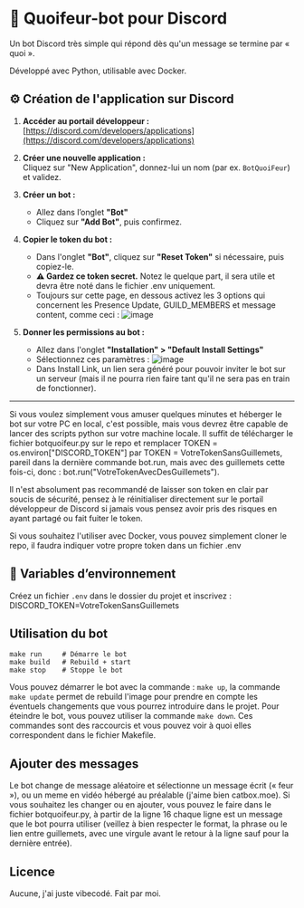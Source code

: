 # 🤖 Quoifeur-bot pour Discord

Un bot Discord très simple qui répond dès qu'un message se termine par « quoi ».

Développé avec Python, utilisable avec Docker.

## ⚙️ Création de l'application sur Discord

1. **Accéder au portail développeur :**  
   [https://discord.com/developers/applications](https://discord.com/developers/applications)

2. **Créer une nouvelle application :**  
   Cliquez sur "New Application", donnez-lui un nom (par ex. `BotQuoiFeur`) et validez.

3. **Créer un bot :**  
   - Allez dans l’onglet **"Bot"**
   - Cliquez sur **"Add Bot"**, puis confirmez.

4. **Copier le token du bot :**  
   - Dans l'onglet **"Bot"**, cliquez sur **"Reset Token"** si nécessaire, puis copiez-le.
   - **⚠️ Gardez ce token secret.** Notez le quelque part, il sera utile et devra être noté dans le fichier .env uniquement.
   - Toujours sur cette page, en dessous activez les 3 options qui concernent les Presence Update, GUILD_MEMBERS et message content, comme ceci : ![image](https://github.com/user-attachments/assets/ea1a9c6b-4daa-47fa-95b4-a95d3f23558a)


5. **Donner les permissions au bot :**  
   - Allez dans l'onglet **"Installation" > "Default Install Settings"**
   - Sélectionnez ces paramètres : ![image](https://github.com/user-attachments/assets/0067c7be-1ccb-45d4-8ba4-d4651fd4577d)
   - Dans Install Link, un lien sera généré pour pouvoir inviter le bot sur un serveur (mais il ne pourra rien faire tant qu'il ne sera pas en train de fonctionner).


---

Si vous voulez simplement vous amuser quelques minutes et héberger le bot sur votre PC en local, c'est possible, mais vous devrez être capable de lancer des scripts python sur votre machine locale. Il suffit de télécharger le fichier botquoifeur.py sur le repo et remplacer TOKEN = os.environ["DISCORD_TOKEN"] par TOKEN = VotreTokenSansGuillemets, pareil dans la dernière commande bot.run, mais avec des guillemets cette fois-ci, donc : bot.run("VotreTokenAvecDesGuillemets").

Il n'est absolument pas recommandé de laisser son token en clair par soucis de sécurité, pensez à le réinitialiser directement sur le portail développeur de Discord si jamais vous pensez avoir pris des risques en ayant partagé ou fait fuiter le token.


Si vous souhaitez l'utiliser avec Docker, vous pouvez simplement cloner le repo, il faudra indiquer votre propre token dans un fichier .env

## 🔐 Variables d’environnement

Créez un fichier `.env` dans le dossier du projet et inscrivez : DISCORD_TOKEN=VotreTokenSansGuillemets


## Utilisation du bot

```
make run     # Démarre le bot
make build   # Rebuild + start
make stop    # Stoppe le bot
```

Vous pouvez démarrer le bot avec la commande : `make up`, la commande `make update` permet de rebuild l'image pour prendre en compte les éventuels changements que vous pourrez introduire dans le projet.
Pour éteindre le bot, vous pouvez utiliser la commande `make down`. Ces commandes sont des raccourcis et vous pouvez voir à quoi elles correspondent dans le fichier Makefile.



## Ajouter des messages

Le bot change de message aléatoire et sélectionne un message écrit (« feur »), ou un meme en vidéo hébergé au préalable (j'aime bien catbox.moe). Si vous souhaitez les changer ou en ajouter, vous pouvez le faire dans le fichier botquoifeur.py, à partir de la ligne 16 chaque ligne est un message que le bot pourra utiliser (veillez à bien respecter le format, la phrase ou le lien entre guillemets, avec une virgule avant le retour à la ligne sauf pour la dernière entrée).


## Licence
Aucune, j'ai juste vibecodé. Fait par moi.
